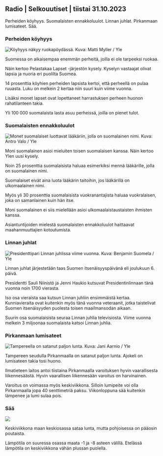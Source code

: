 ## Radio | Selkouutiset | tiistai 31.10.2023

Perheiden köyhyys. Suomalaisten ennakkoluulot. Linnan juhlat. Pirkanmaan
lumisateet. Sää.

### Perheiden köyhyys

![Köyhyys näkyy ruokapöydässä. Kuva: Matti Myller /
Yle](https://images.cdn.yle.fi/image/upload/c_crop,h_1080,w_1919,x_0,y_0/ar_1.7777777777777777,c_fill,g_faces,h_675,w_1200/dpr_1.0/q_auto:eco/f_auto/fl_lossy/v1674642954/39-106372263d105c885d6a)

Suomessa on aikaisempaa enemmän perheitä, joilla ei ole tarpeeksi
ruokaa.

Näin kertoo Pelastakaa Lapset -järjestön kysely. Kyselyn vastaajat
olivat lapsia ja nuoria eri puolilta Suomea.

14 prosenttia köyhien perheiden lapsista kertoi, että perheellä on pulaa
ruuasta. Luku on melkein 2 kertaa niin suuri kuin viime vuonna.

Lisäksi monet lapset ovat lopettaneet harrastuksen perheen huonon
rahatilanteen takia.

Yli 100 000 suomalaista lasta asuu perheissä, joilla on pienet tulot.

### Suomalaisten ennakkoluulot

![Monet suomalaiset luottavat lääkäriin, jolla on suomalainen nimi.
Kuva: Antro Valo /
Yle](https://images.cdn.yle.fi/image/upload/c_crop,h_3179,w_5653,x_0,y_83/ar_1.7777777777777777,c_fill,g_faces,h_675,w_1200/dpr_1.0/q_auto:eco/f_auto/fl_lossy/v1697116975/39-11855466527f10854aec)

Moni suomalainen asioi mieluiten toisen suomalaisen kanssa. Näin kertoo
Ylen uusi kysely.

Noin 25 prosenttia suomalaisista haluaa esimerkiksi mennä lääkärille,
jolla on suomalainen nimi.

Suomalaiset eivät aina luota lääkärin taitoihin, jos lääkärillä on
ulkomaalainen nimi.

Myös yli 30 prosenttia suomalaisista vuokranantajista haluaa
vuokralaisen, joka on samanlainen kuin hän itse.

Moni suomalainen ei siis mielellään asioi ulkomaalaistaustaisten
ihmisten kanssa.

Asiantuntijoiden mielestä suomalaisten ennakkoluulot haittaavat
maahanmuuttajien kotoutumista.

### Linnan juhlat

![Presidenttipari Linnan juhlissa viime vuonna. Kuva: Benjamin Suomela /
Yle](https://images.cdn.yle.fi/image/upload/c_crop,h_1674,w_2976,x_0,y_24/ar_1.7777777777777777,c_fill,g_faces,h_675,w_1200/dpr_1.0/q_auto:eco/f_auto/fl_lossy/v1670345033/39-1044359638f710a6e724)

Linnan juhlat järjestetään taas Suomen itsenäisyyspäivänä eli joulukuun
6. päivä.

Presidentti Sauli Niinistö ja Jenni Haukio kutsuvat Presidentinlinnaan
tänä vuonna noin 1700 vierasta.

Iso osa vieraista saa kutsun Linnan juhliin ensimmäistä kertaa.
Kunniavieraita ovat kuitenkin myös tänä vuonna veteraanit, jotka
taistelivat Suomen itsenäisyyden puolesta toisen maailmansodan aikaan.

Suurin osa suomalaisista seuraa Linnan juhlia televisiosta. Viime vuonna
melkein 3 miljoonaa suomalaista katsoi Linnan juhlia.

### Pirkanmaan lumisateet

![Tampereella on satanut paljon lunta. Kuva: Jani Aarnio /
Yle](https://images.cdn.yle.fi/image/upload/c_crop,h_3375,w_6000,x_0,y_331/ar_1.7777777777777777,c_fill,g_faces,h_675,w_1200/dpr_1.0/q_auto:eco/f_auto/fl_lossy/v1698736404/39-11934306540799d9879d)

Tampereen seudulla Pirkanmaalla on satanut paljon lunta. Ajokeli on
lumisateen takia tosi huono.

Ilmatieteen laitos antoi tiistaina Pirkanmaalla varoituksen hyvin
vaarallisesta liikennesäästä. Hyvin vaarallisen liikennesään varoitus on
harvinainen.

Varoitus on voimassa myös keskiviikkona. Silloin lumipeite voi olla
Pirkanmaalla jopa 40 senttimetriä paksu. Viikonloppuna sää kuitenkin
lämpenee ja lumi sulaa pois.

### Sää

![](https://images.cdn.yle.fi/image/upload/c_crop,h_1080,w_1919,x_0,y_0/ar_1.7777777777777777,c_fill,g_faces,h_675,w_1200/dpr_1.0/q_auto:eco/f_auto/fl_lossy/v1698767793/39-11940016541239893d2b)

Keskiviikkona maan keskiosassa sataa lunta, mutta pohjoisessa on pääosin
poutaista.

Lämpötila on suuressa osassa maata -1 ja -8 asteen välillä. Etelässä
lämpötila on keskiviikkona vähän plussan puolella.
